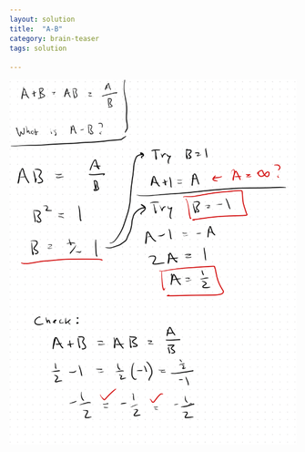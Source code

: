 ```yaml
---
layout: solution
title:  "A-B"
category: brain-teaser
tags: solution

---
```


<img src="math.jpg">
